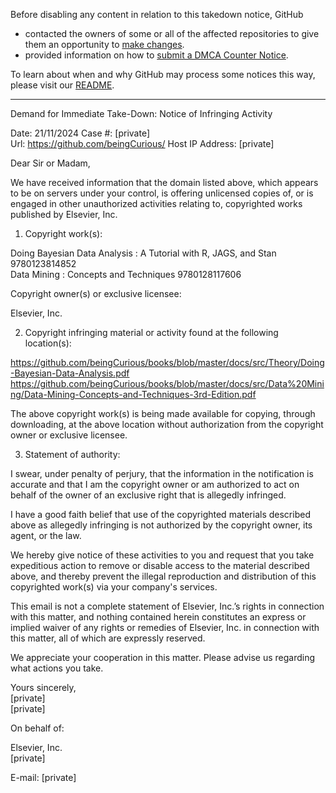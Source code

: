Before disabling any content in relation to this takedown notice, GitHub
- contacted the owners of some or all of the affected repositories to give them an opportunity to [make changes](https://docs.github.com/en/github/site-policy/dmca-takedown-policy#a-how-does-this-actually-work).
- provided information on how to [submit a DMCA Counter Notice](https://docs.github.com/en/articles/guide-to-submitting-a-dmca-counter-notice).

To learn about when and why GitHub may process some notices this way, please visit our [README](https://github.com/github/dmca/blob/master/README.md#anatomy-of-a-takedown-notice).

---

Demand for Immediate Take-Down: Notice of Infringing Activity

 	 
Date:	21/11/2024
Case #:	[private]  
Url:	https://github.com/beingCurious/
Host IP Address: 	[private]
 

Dear Sir or Madam,

We have received information that the domain listed above, which appears to be on servers under your control, is offering unlicensed copies of, or is engaged in other unauthorized activities relating to, copyrighted works published by Elsevier, Inc.

1. Copyright work(s):

Doing Bayesian Data Analysis : A Tutorial with R, JAGS, and Stan	9780123814852  
Data Mining : Concepts and Techniques	9780128117606  
 
Copyright owner(s) or exclusive licensee:

Elsevier, Inc. 

2. Copyright infringing material or activity found at the following location(s): 

https://github.com/beingCurious/books/blob/master/docs/src/Theory/Doing-Bayesian-Data-Analysis.pdf  
https://github.com/beingCurious/books/blob/master/docs/src/Data%20Mining/Data-Mining-Concepts-and-Techniques-3rd-Edition.pdf
 

The above copyright work(s) is being made available for copying, through downloading, at the above location without authorization from the copyright owner or exclusive licensee.

3. Statement of authority:

I swear, under penalty of perjury, that the information in the notification is accurate and that I am the copyright owner or am authorized to act on behalf of the owner of an exclusive right that is allegedly infringed.

I have a good faith belief that use of the copyrighted materials described above as allegedly infringing is not authorized by the copyright owner, its agent, or the law.

We hereby give notice of these activities to you and request that you take expeditious action to remove or disable access to the material described above, and thereby prevent the illegal reproduction and distribution of this copyrighted work(s) via your company's services.

This email is not a complete statement of Elsevier, Inc.’s rights in connection with this matter, and nothing contained herein constitutes an express or implied waiver of any rights or remedies of Elsevier, Inc. in connection with this matter, all of which are expressly reserved.

We appreciate your cooperation in this matter. Please advise us regarding what actions you take.

 

Yours sincerely,  
[private]  
[private]  

On behalf of:

Elsevier, Inc.  
[private]  

E-mail: [private]  

